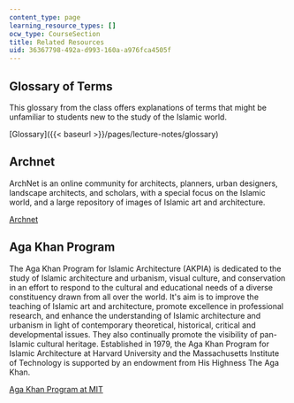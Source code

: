 ```yaml
---
content_type: page
learning_resource_types: []
ocw_type: CourseSection
title: Related Resources
uid: 36367798-492a-d993-160a-a976fca4505f
---
```


Glossary of Terms
-----------------

This glossary from the class offers explanations of terms that might be unfamiliar to students new to the study of the Islamic world.

[Glossary]({{< baseurl >}}/pages/lecture-notes/glossary)

Archnet
-------

ArchNet is an online community for architects, planners, urban designers, landscape architects, and scholars, with a special focus on the Islamic world, and a large repository of images of Islamic art and architecture.

[Archnet](http://www.archnet.org/)

Aga Khan Program
----------------

The Aga Khan Program for Islamic Architecture (AKPIA) is dedicated to the study of Islamic architecture and urbanism, visual culture, and conservation in an effort to respond to the cultural and educational needs of a diverse constituency drawn from all over the world. It's aim is to improve the teaching of Islamic art and architecture, promote excellence in professional research, and enhance the understanding of Islamic architecture and urbanism in light of contemporary theoretical, historical, critical and developmental issues. They also continually promote the visibility of pan-Islamic cultural heritage. Established in 1979, the Aga Khan Program for Islamic Architecture at Harvard University and the Massachusetts Institute of Technology is supported by an endowment from His Highness The Aga Khan.

[Aga Khan Program at MIT](http://akpia.mit.edu/)